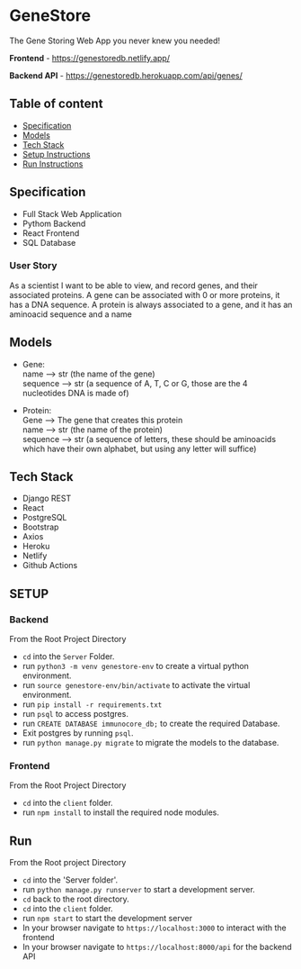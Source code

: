 # GeneStore

The Gene Storing Web App you never knew you needed!

<strong>Frontend</strong> - https://genestoredb.netlify.app/

<strong>Backend API</strong> - https://genestoredb.herokuapp.com/api/genes/

## Table of content

- [Specification](#specification)
- [Models](#models)
- [Tech Stack](#tech-stack)
- [Setup Instructions](#setup)
- [Run Instructions](#run)

## Specification
 - Full Stack Web Application
 - Pythom Backend
 - React Frontend
 - SQL Database

### User Story
As a scientist I want to be able to view, and record genes, and their associated proteins. A gene can be associated with 0 or more proteins, it has a DNA sequence. A protein is always associated to a gene, and it has an aminoacid sequence and a name


## Models
- Gene:</br>
  name --> str (the name of the gene)</br>
  sequence -->  str (a sequence of A, T, C or G, those are the 4 nucleotides DNA is made of)</br>

- Protein:</br>
  Gene --> The gene that creates this protein</br>
  name --> str (the name of the protein)</br>
  sequence --> str (a sequence of letters, these should be aminoacids which have their own alphabet, but using any letter will suffice)</br>


## Tech Stack 
- Django REST
- React 
- PostgreSQL
- Bootstrap
- Axios
- Heroku
- Netlify
- Github Actions

## SETUP

### Backend

From the Root Project Directory
- ```cd``` into the ```Server``` Folder.
- run ```python3 -m venv genestore-env``` to create a virtual python environment.
- run ```source genestore-env/bin/activate``` to activate the virtual environment.
- run ```pip install -r requirements.txt```
- run ```psql``` to access postgres.
- run ```CREATE DATABASE immunocore_db;``` to create the required Database.
- Exit postgres by running ```psql```.
- run ```python manage.py migrate``` to migrate the models to the database.

### Frontend

From the Root Project Directory
- ```cd``` into the ```client``` folder. 
- run ```npm install``` to install the required node modules. 

## Run

From the Root project Directory 
- ```cd``` into the 'Server folder'.
- run ```python manage.py runserver``` to start a development server.
- ```cd``` back to the root directory.
- ```cd``` into the ```client``` folder.
- run ```npm start``` to start the development server 
- In your browser navigate to ```https://localhost:3000``` to interact with the frontend
- In your browser navigate to ```https://localhost:8000/api``` for the backend API


